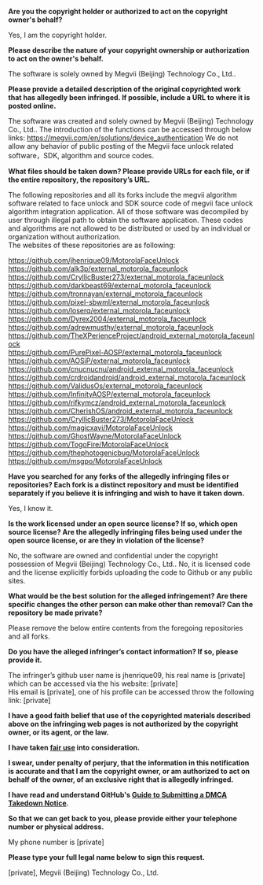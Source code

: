 **Are you the copyright holder or authorized to act on the copyright owner's behalf?**

Yes, I am the copyright holder.

**Please describe the nature of your copyright ownership or authorization to act on the owner's behalf.**

The software is solely owned by Megvii (Beijing) Technology Co., Ltd..

**Please provide a detailed description of the original copyrighted work that has allegedly been infringed. If possible, include a URL to where it is posted online.**

The software was created and solely owned by Megvii (Beijing) Technology Co., Ltd.. The introduction of the functions can be accessed through below links: https://megvii.com/en/solutions/device_authentication
We do not allow any behavior of public posting of the Megvii face unlock related software，SDK, algorithm and source codes.

**What files should be taken down? Please provide URLs for each file, or if the entire repository, the repository’s URL.**

The following repositories and all its forks include the megvii algorithm software related to face unlock and SDK source code of megvii face unlock algorithm integration application.
All of those software was decompiled by user through illegal path to obtain the software application. These codes and algorithms are not allowed to be distributed or used by an individual or organization without authorization.  
The websites of these repositories are as following:  

https://github.com/jhenrique09/MotorolaFaceUnlock  
https://github.com/alk3p/external_motorola_faceunlock  
https://github.com/CryllicBuster273/external_motorola_faceunlock  
https://github.com/darkbeast69/external_motorola_faceunlock  
https://github.com/tronnayan/external_motorola_faceunlock  
https://github.com/pixel-sbwml/external_motorola_faceunlock  
https://github.com/loserq/external_motorola_faceunlock  
https://github.com/Dyrex2004/external_motorola_faceunlock  
https://github.com/adrewmusthy/external_motorola_faceunlock  
https://github.com/TheXPerienceProject/android_external_motorola_faceunlock  
https://github.com/PurePixel-AOSP/external_motorola_faceunlock  
https://github.com/AOSiP/external_motorola_faceunlock  
https://github.com/cnucnucnu/android_external_motorola_faceunlock  
https://github.com/crdroidandroid/android_external_motorola_faceunlock  
https://github.com/ValidusOs/external_motorola_faceunlock  
https://github.com/InfinityAOSP/external_motorola_faceunlock  
https://github.com/rifkymcz/android_external_motorola_faceunlock  
https://github.com/CherishOS/android_external_motorola_faceunlock  
https://github.com/CryllicBuster273/MotorolaFaceUnlock  
https://github.com/magicxavi/MotorolaFaceUnlock  
https://github.com/GhostWayne/MotorolaFaceUnlock  
https://github.com/TogoFire/MotorolaFaceUnlock  
https://github.com/thephotogenicbug/MotorolaFaceUnlock  
https://github.com/msgpo/MotorolaFaceUnlock  

**Have you searched for any forks of the allegedly infringing files or repositories? Each fork is a distinct repository and must be identified separately if you believe it is infringing and wish to have it taken down.**

Yes, I know it.

**Is the work licensed under an open source license? If so, which open source license? Are the allegedly infringing files being used under the open source license, or are they in violation of the license?**

No, the software are owned and confidential under the copyright possession of Megvii (Beijing) Technology Co., Ltd..
No, it is licensed code and the license explicitly forbids uploading the code to Github or any public sites.

**What would be the best solution for the alleged infringement? Are there specific changes the other person can make other than removal? Can the repository be made private?**

Please remove the below entire contents from the foregoing repositories and all forks.

**Do you have the alleged infringer’s contact information? If so, please provide it.**

The infringer’s github user name is jhenrique09, his real name is [private] which can be accessed via the his website: [private]  
His email is [private], one of his profile can be accessed throw the following link:
[private]  

**I have a good faith belief that use of the copyrighted materials described above on the infringing web pages is not authorized by the copyright owner, or its agent, or the law.**

**I have taken <a href="https://www.lumendatabase.org/topics/22">fair use</a> into consideration.**

**I swear, under penalty of perjury, that the information in this notification is accurate and that I am the copyright owner, or am authorized to act on behalf of the owner, of an exclusive right that is allegedly infringed.**

**I have read and understand GitHub's <a href="https://help.github.com/articles/guide-to-submitting-a-dmca-takedown-notice/">Guide to Submitting a DMCA Takedown Notice</a>.**

**So that we can get back to you, please provide either your telephone number or physical address.**

My phone number is [private]  

**Please type your full legal name below to sign this request.**

[private], Megvii (Beijing) Technology Co., Ltd.
